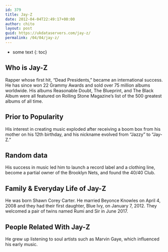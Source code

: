 ```yaml
---
id: 379
title: Jay-Z
date: 2012-04-04T22:49:17+00:00
author: chito
layout: post
guid: https://ukdataservers.com/jay-z/
permalink: /04/04/jay-z/
---
```


* some text
{: toc}


## Who is  Jay-Z
                  
                  
                  
Rapper whose first hit, &#8220;Dead Presidents,&#8221; became an international success. He has since won 22 Grammy Awards and sold over 75 million albums worldwide. His albums Reasonable Doubt, The Blueprint, and The Black Album were all featured on Rolling Stone Magazine&#8217;s list of the 500 greatest albums of all time. 
                  
                
                
                
## Prior to Popularity 
                  
                  
                  
His interest in creating music exploded after receiving a boom box from his mother on his 12th birthday, and his nickname evolved from &#8220;Jazzy&#8221; to &#8220;Jay-Z.&#8221;
                  
                
                
                
## Random data 
                  
                  
                  
His success in music led him to launch a record label and a clothing line, become a partial owner of the Brooklyn Nets, and found the 40/40 Club.
                  
                
                
                
## Family & Everyday Life of Jay-Z
                  
                  
                  
He was born Shawn Corey Carter. He married Beyonce Knowles on April 4, 2008 and they had their first daughter, Blue Ivy, on January 7, 2012. They welcomed a pair of twins named Rumi and Sir in June 2017. 
                  
                
                
                
## People Related With  Jay-Z
                  
                  
                  
He grew up listening to soul artists such as Marvin Gaye, which influenced his early music.
                  
                
              
            
          
          
          
    
    
  
